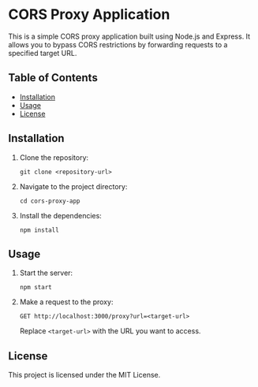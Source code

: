 # CORS Proxy Application

This is a simple CORS proxy application built using Node.js and Express. It allows you to bypass CORS restrictions by forwarding requests to a specified target URL.

## Table of Contents

- [Installation](#installation)
- [Usage](#usage)
- [License](#license)

## Installation

1. Clone the repository:
   ```
   git clone <repository-url>
   ```

2. Navigate to the project directory:
   ```
   cd cors-proxy-app
   ```

3. Install the dependencies:
   ```
   npm install
   ```

## Usage

1. Start the server:
   ```
   npm start
   ```

2. Make a request to the proxy:
   ```
   GET http://localhost:3000/proxy?url=<target-url>
   ```

   Replace `<target-url>` with the URL you want to access.

## License

This project is licensed under the MIT License.
